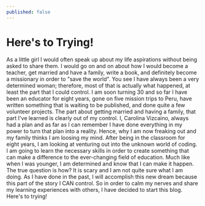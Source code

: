 ```yaml
---
published: false
---
```


# Here's to Trying!

As a little girl I would often speak up about my life aspirations without being asked to share them.  I would go on and on about how I would become a teacher, get married and have a family, write a book, and definitely become a missionary in order to "save the world".  You see I have always been a very determined woman; therefore, most of that is actually what happened, at least the part that I could control.  I am soon turning 30 and so far I have been an educator for eight years, gone on five mission trips to Peru, have written something that is waiting to be published, and done quite a few volunteer projects.  The part about getting married and having a family, that part I've learned is clearly out of my control.  I, Carolina Vizcaino, always had a plan and as far as I can remember I have done everything in my power to turn that plan into a reality.  Hence, why I am now freaking out and my family thinks I am loosing my mind.  After being in the classroom for eight years, I am looking at venturing out into the unknown world of coding.   I am going to learn the necessary skills in order to create something that can make a difference to the ever-changing field of education.  Much like when I was younger, I am determined and know that I can make it happen.  The true question is how?  It is scary and I am not quite sure what I am doing.  As I have done in the past,  I will accomplish this new dream because this part of the story I CAN control.  So in order to calm my nerves and share my learning experiences with others, I have decided to start this blog.  Here's to trying!
